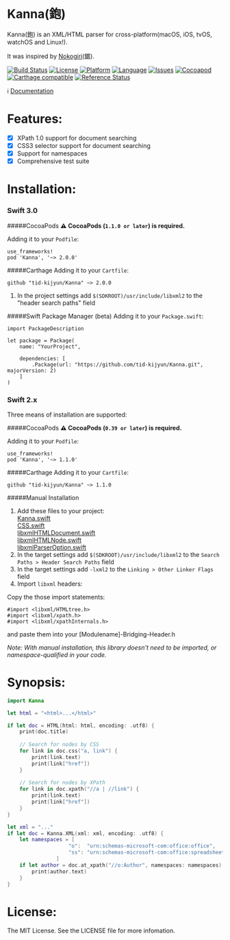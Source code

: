 Kanna(鉋)
=================

Kanna(鉋) is an XML/HTML parser for cross-platform(macOS, iOS, tvOS, watchOS and Linux!).

It was inspired by [Nokogiri](https://github.com/sparklemotion/nokogiri)(鋸).

[![Build Status](https://travis-ci.org/tid-kijyun/Kanna.svg?branch=master)](https://travis-ci.org/tid-kijyun/Kanna)
[![License](https://img.shields.io/badge/license-MIT-blue.svg?style=flat
            )](http://mit-license.org)
[![Platform](http://img.shields.io/badge/platform-ios_osx_tvos-lightgrey.svg?style=flat
             )](https://developer.apple.com/resources/)
[![Language](http://img.shields.io/badge/language-swift-orange.svg?style=flat
             )](https://developer.apple.com/swift)
[![Issues](https://img.shields.io/github/issues/tid-kijyun/Kanna.svg?style=flat
           )](https://github.com/tid-kijyun/Kanna/issues)
[![Cocoapod](http://img.shields.io/cocoapods/v/Kanna.svg?style=flat)](http://cocoadocs.org/docsets/Kanna/)
[![Carthage compatible](https://img.shields.io/badge/Carthage-compatible-4BC51D.svg?style=flat)](https://github.com/Carthage/Carthage)
[![Reference Status](https://www.versioneye.com/objective-c/kanna/reference_badge.svg?style=flat)](https://www.versioneye.com/objective-c/kanna/references)

:information_source: [Documentation](http://blog.guardlet.com/Kanna/)


Features:
=================
- [x] XPath 1.0 support for document searching
- [x] CSS3 selector support for document searching
- [x] Support for namespaces
- [x] Comprehensive test suite

Installation:
=================

### Swift 3.0

#####CocoaPods
**:warning: CocoaPods (`1.1.0 or later`) is required.**

Adding it to your `Podfile`:
```
use_frameworks!
pod 'Kanna', '~> 2.0.0'
```

#####Carthage
Adding it to your `Cartfile`:

```
github "tid-kijyun/Kanna" ~> 2.0.0
```

1. In the project settings add `$(SDKROOT)/usr/include/libxml2` to the "header search paths" field

#####Swift Package Manager (beta)
Adding it to your `Package.swift`:

```
import PackageDescription

let package = Package(
    name: "YourProject",
    
    dependencies: [
        .Package(url: "https://github.com/tid-kijyun/Kanna.git", majorVersion: 2)
    ]
)
```

### Swift 2.x

Three means of installation are supported:

#####CocoaPods
**:warning: CocoaPods (`0.39 or later`) is required.**

Adding it to your `Podfile`:
```
use_frameworks!
pod 'Kanna', '~> 1.1.0'
```

#####Carthage
Adding it to your `Cartfile`:

```
github "tid-kijyun/Kanna" ~> 1.1.0
```

#####Manual Installation
1. Add these files to your project:  
  [Kanna.swift](Source/Kanna.swift)  
  [CSS.swift](Source/CSS.swift)  
  [libxmlHTMLDocument.swift](Source/libxml/libxmlHTMLDocument.swift)  
  [libxmlHTMLNode.swift](Source/libxml/libxmlHTMLNode.swift)  
  [libxmlParserOption.swift](Source/libxml/libxmlParserOption.swift)  
1. In the target settings add `$(SDKROOT)/usr/include/libxml2` to the `Search Paths > Header Search Paths` field
1. In the target settings add `-lxml2` to the `Linking > Other Linker Flags` field
1. Import `libxml` headers:

  Copy the those import statements:

  ```
  #import <libxml/HTMLtree.h>
  #import <libxml/xpath.h>
  #import <libxml/xpathInternals.h>
  ```
  
  and paste them into your [Modulename]-Bridging-Header.h

*Note: With manual installation, this library doesn't need to be imported, or namespace-qualified in your code.*

Synopsis:
=================

```swift
import Kanna

let html = "<html>...</html>"

if let doc = HTML(html: html, encoding: .utf8) {
    print(doc.title)
    
    // Search for nodes by CSS
    for link in doc.css("a, link") {
        print(link.text)
        print(link["href"])
    }
    
    // Search for nodes by XPath
    for link in doc.xpath("//a | //link") {
        print(link.text)
        print(link["href"])
    }
}
```

```swift
let xml = "..."
if let doc = Kanna.XML(xml: xml, encoding: .utf8) {
    let namespaces = [
                    "o":  "urn:schemas-microsoft-com:office:office",
                    "ss": "urn:schemas-microsoft-com:office:spreadsheet"
                ]
    if let author = doc.at_xpath("//o:Author", namespaces: namespaces) {
        print(author.text)
    }
}
```

License:
=================
The MIT License. See the LICENSE file for more infomation.

